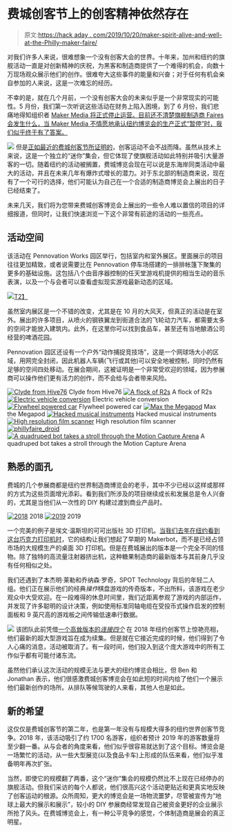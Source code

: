 # 费城创客节上的创客精神依然存在

> 原文:[https://hack aday . com/2019/10/20/maker-spirit-alive-and-well-at-the-Philly-maker-faire/](https://hackaday.com/2019/10/20/maker-spirit-alive-and-well-at-the-philly-maker-faire/)

对我们许多人来说，很难想象一个没有创客大会的世界。十年来，加州和纽约的旗舰活动一直是对创新精神的庆祝，为黑客和制造商提供了一个难得的机会，向数十万现场观众展示他们的创作。很难夸大这些事件的能量和兴奋；对于任何有机会亲自参加的人来说，这是一次难忘的经历。

不幸的是，就在几个月前，一个没有创客大会的未来似乎是一个非常现实的可能性。5 月份，我们第一次听说这些活动在财务上陷入困境，到了 6 月份，我们悲痛地得知组织者 [Maker Media 将正式停止运营。目前还不清楚旗舰制造商 Faires 会发生什么，当 Maker Media 不情愿地承认纽约博览会的生产正式“暂停”时，我们似乎终于有了答案。](https://hackaday.com/2019/06/07/maker-media-ceases-operations/)

[![](../Images/cf85d990fa8e55c6ef6f70561cd40e3c.png)](https://hackaday.com/wp-content/uploads/2019/10/phillyfaire_logo.png) 但是[正如最近的费城创客节所证明的](https://philly.makerfaire.com/)，创客运动不会不战而降。虽然从技术上来说，这是一个独立的“迷你”集会，但它体现了使旗舰活动如此特别并吸引大量游客的一切。随着纽约的活动被搁置，费城博览会现在可以说是东海岸同类活动中最大的活动，并且在未来几年有爆炸式增长的潜力。对于东北部的制造商来说，现在有了一个可行的选择，他们可能认为自己在一个合适的制造商博览会上展出的日子已经结束了。

未来几天，我们将为您带来费城创客博览会上展出的一些令人难以置信的项目的详细报道，但同时，让我们快速浏览一下这个非常有前途的活动的一些亮点。

## 活动空间

该活动在 Pennovation Works 园区举行，包括室内和室外展区。里面展示的项目往往更加精致，或者说需要比在 Pennovation 停车场搭建的一排排帐篷下聚集的更多的基础设施。这包括八个由音序器控制的任天堂游戏机提供的相当生动的音乐表演，以及一个与会者可以查看虚拟现实游戏最新动态的区域。

[![](../Images/fe100df0fb390be4b374c6ea6f340e10.png)T2】](https://hackaday.com/wp-content/uploads/2019/10/phillyfaire_gbmusic.jpg)

虽然室内展区是一个不错的改变，尤其是在 10 月的大风天，但真正的活动是在室外。展出的许多项目，从喷火的钢铁翼龙到街道合法的飞轮动力汽车，都需要太多的空间才能放入建筑内。此外，在这里你可以找到食品车，甚至还有当地酿酒公司经营的啤酒花园。

Pennovation 园区还设有一个户外“动作捕捉竞技场”，这是一个网球场大小的区域，用网完全封闭，因此机器人车辆(飞行或其他)可以安全地被控制，同时仍然有足够的空间四处移动。在展会期间，这被证明是一个非常受欢迎的领域，因为参展商可以操作他们更有活力的创作，而不会给与会者带来风险。

 [![Clyde from Hive76](../Images/16e9f709d1576cd9e2d992b9752e543f.png "phillyfaire_clyde")](https://hackaday.com/2019/10/20/maker-spirit-alive-and-well-at-the-philly-maker-faire/phillyfaire_clyde/) Clyde from Hive76 [![A flock of R2s](../Images/6c3779eea803580610deba3283c130e1.png "phillyfaire_droids")](https://hackaday.com/2019/10/20/maker-spirit-alive-and-well-at-the-philly-maker-faire/phillyfaire_droids/) A flock of R2s [![Electric vehicle conversion](../Images/eb42c5d9f9273024541180f4ad7a77a9.png "phillyfaire_ecar")](https://hackaday.com/2019/10/20/maker-spirit-alive-and-well-at-the-philly-maker-faire/phillyfaire_ecar/) Electric vehicle conversion [![Flywheel powered car](../Images/47666a656f98255c1b5bb4f84808b600.png "phillyfaire_flywheelcar")](https://hackaday.com/2019/10/20/maker-spirit-alive-and-well-at-the-philly-maker-faire/phillyfaire_flywheelcar/) Flywheel powered car [![Max the Megapod](../Images/5cb3d5bd2e0b98dbe306216effe64242.png "phillyfaire_hexbot")](https://hackaday.com/2019/10/20/maker-spirit-alive-and-well-at-the-philly-maker-faire/phillyfaire_hexbot/) Max the Megapod [![Hacked musical instruments](../Images/252ecf6d884c1d40a58cf06a21f28f7e.png "phillyfaire_instruments")](https://hackaday.com/2019/10/20/maker-spirit-alive-and-well-at-the-philly-maker-faire/phillyfaire_instruments/) Hacked musical instruments [![High resolution film scanner](../Images/191b732da0e3d54decd9f3331092f69d.png "phillyfaire_filmscan")](https://hackaday.com/2019/10/20/maker-spirit-alive-and-well-at-the-philly-maker-faire/phillyfaire_filmscan/) High resolution film scanner [![phillyfaire_droid](../Images/1387e8de5999e3409bc55266605d9edc.png "phillyfaire_droid")](https://hackaday.com/2019/10/20/maker-spirit-alive-and-well-at-the-philly-maker-faire/phillyfaire_droid/)  [![A quadruped bot takes a stroll through the Motion Capture Arena](../Images/72df72ac331efc7fe24d3d53ed80fcf5.png "phillyfaire_walker")](https://hackaday.com/2019/10/20/maker-spirit-alive-and-well-at-the-philly-maker-faire/phillyfaire_walker/) A quadruped bot takes a stroll through the Motion Capture Arena

## 熟悉的面孔

费城的几个参展商都是纽约世界制造商博览会的老手，其中不少已经以这样或那样的方式为这些页面增光添彩。看到我们所涉及的项目继续成长和发展总是令人兴奋的，尤其是当他们从一次性的 DIY 构建过渡到商业产品时。

 [![2018](../Images/eb27a4e9061991fbd1bc7bbdaecde110.png "phillyfaire_cocoa2")](https://hackaday.com/2019/10/20/maker-spirit-alive-and-well-at-the-philly-maker-faire/phillyfaire_cocoa2/) 2018 [![2019](../Images/2fc0bad647524ee8bb92f6a85a86d350.png "phillyfaire_cocoa")](https://hackaday.com/2019/10/20/maker-spirit-alive-and-well-at-the-philly-maker-faire/phillyfaire_cocoa/) 2019

一个完美的例子是埃文·温斯坦的可可出版社 3D 打印机。[当我们去年在纽约看到这台巧克力打印机时](https://hackaday.com/2018/09/29/maker-faire-ny-cocoa-press-chocolate-printer/)，它的结构让我们想起了早期的 Makerbot，而不是已经占领市场的大规模生产的桌面 3D 打印机。但是在费城展出的版本是一个完全不同的怪物。除了独特的高流量注射器挤出机，这种糖果制造商的最新版本与其前身几乎没有任何相似之处。

我们还遇到了本杰明·莱勒和乔纳森·罗奇，SPOT Technology 背后的年轻二人组。他们正在展示他们的经典*操作*棋盘游戏的传奇版本，不出所料，该游戏在老少观众中大受欢迎。在一段难得的休息时间里，我们近距离参观了游戏的内部运作，并发现了许多聪明的设计决策，例如使用标准同轴电缆在受投币式操作启发的控制面板和 9 英尺高的游戏板之间传输低速串行数据。

[![](../Images/16f6e85fe741df719b3980d883e9c9d4.png)](https://hackaday.com/wp-content/uploads/2019/10/phillyfaire_operation.jpg) 该团队此前凭借[一个高耸版本的*连接四个*](https://hackaday.com/2018/09/26/giant-connect-four-pits-you-against-the-computer/) 在 2018 年纽约创客节上惊艳亮相，他们最新的超大型游戏旨在成为续集。但是就在它接近完成的时候，他们得到了令人心痛的消息，活动被取消了。有一段时间，他们投入到这个庞大游戏中的所有工作似乎都有可能付诸东流。

虽然他们承认这次活动的规模无法与更大的纽约博览会相比，但 Ben 和 Jonathan 表示，他们很感激费城创客博览会在如此短的时间内给了他们一个展示他们最新创作的场所。从排队等候驾驶的人来看，其他人也是如此。

## 新的希望

这仅仅是费城创客节的第二年，也是第一年没有与规模大得多的纽约世界创客节竞争。2018 年，该活动吸引了约 1700 名游客，组织者预计 2019 年的游客数量将至少翻一番。从与会者的角度来看，他们似乎很容易就达到了这个目标。博览会是一场繁忙的活动，从一些大型展览(以及食品卡车)上形成的队伍来看，他们似乎准备明年再次扩张。

当然，即使它的规模翻了两番，这个“迷你”集会的规模仍然比不上现在已经停办的旗舰活动。但我们采访的每个人都说，他们很高兴这个活动更贴近和更真实地反映了创客运动的根源。众所周知，更大的博览会是一场物流噩梦，尽管被宣传为“地球上最大的展示和展示”，较小的 DIY 参展商经常发现自己被资金更好的企业展示所抢了风头。在费城博览会上，有一种公平竞争的感觉，个体制造商是展会的真正明星。